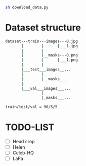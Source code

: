 ```bash
sh download_data.py
```


# Dataset structure
```bash
dataset---train---images---0.jpg
       |        |      |___1.jpg
       |        |
       |        |__masks---0.png
       |        |      |___1.png
       |        |
       |___test___images__...
       |        |
       |        |__masks___
       |
       |___val___images___...
                |
                |_masks___...

train/test/val = 90/5/5        
```
# TODO-LIST
- [ ] Head crop
- [ ] Helen
- [ ] Celeb-HQ
- [ ] LaPa